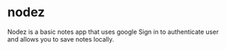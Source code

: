 # nodez
Nodez is a basic notes app that uses google Sign in to authenticate user and allows you to save notes locally.
